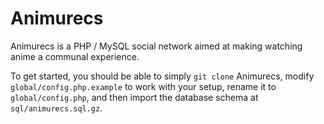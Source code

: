 Animurecs
=========

Animurecs is a PHP / MySQL social network aimed at making watching anime a communal experience.

To get started, you should be able to simply `git clone` Animurecs, modify `global/config.php.example` to work with your setup, rename it to `global/config.php`, and then import the database schema at `sql/animurecs.sql.gz`.